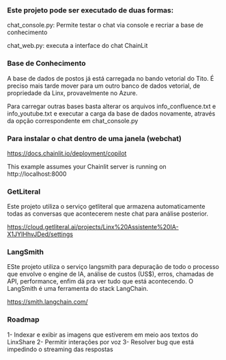 ### Este projeto pode ser executado de duas formas:

chat_console.py: Permite testar o chat via console e recriar a base de conhecimento

chat_web.py: executa a interface do chat ChainLit


### Base de Conhecimento

A base de dados de postos já está carregada no bando vetorial do Tito. É preciso mais tarde mover para um outro banco de dados vetorial, de propriedade da Linx, provavelmente no Azure.

Para carregar outras bases basta alterar os arquivos info_confluence.txt e info_youtube.txt e executar a carga da base de dados novamente, através da opção correspondente em chat_console.py


### Para instalar o chat dentro de uma janela (webchat)

https://docs.chainlit.io/deployment/copilot

This example assumes your Chainlit server is running on http://localhost:8000

<head>
  <meta charset="utf-8" />
</head>
<body>
  <!-- ... -->
  <script src="http://localhost:8000/copilot/index.js"></script>
  <script>
    window.mountChainlitWidget({
      chainlitServer: "http://localhost:8000",
    });
  </script>
</body>


### GetLiteral

Este projeto utiliza o serviço getliteral que armazena automaticamente todas as conversas que acontecerem neste chat para análise posterior.

https://cloud.getliteral.ai/projects/Linx%20Assistente%20IA-X1JYIHhvJDed/settings


### LangSmith

ESte projeto utiliza o serviço langsmith para depuração de todo o processo que envolve o engine de IA, análise de custos (US$), erros, chamadas de API, performance, enfim dá pra ver tudo que está acontecendo. O LangSmith é uma ferramenta do stack LangChain.

https://smith.langchain.com/


### Roadmap

1- Indexar e exibir as imagens que estiverem em meio aos textos do LinxShare
2- Permitir interações por voz
3- Resolver bug que está impedindo o streaming das respostas


